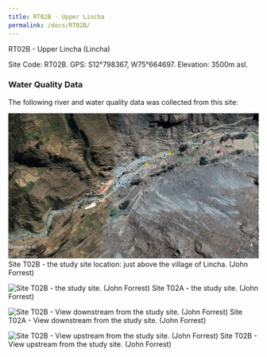```yaml
---
title: RT02B - Upper Lincha
permalink: /docs/RT02B/
---
```

RT02B - Upper Lincha (Lincha)

Site Code: RT02B.  GPS: S12°798367, W75°664697. Elevation:
3500m asl.

### Water Quality Data

The following river and water quality data was collected from this site:





![Site T02B - the study site location. (John Forrest)](/assets/SiteDescriptions/T2/T2b.jpg)
Site T02B - the study site location: just above the village of Lincha. (John Forrest)


![Site T02B - the study site. (John Forrest)](/assets/SiteDescriptions/T2/T2Bstudysite.JPG)
Site T02A - the study site. (John Forrest)


![Site T02B - View downstream from the study site. (John Forrest)](/assets/SiteDescriptions/T2/T2BViewdownstream.JPG)
Site T02A - View downstream from the study site. (John Forrest)


![Site T02B - View upstream from the study site. (John Forrest)](/assets/SiteDescriptions/T2/T2BViewupstream.JPG)
Site T02B - View upstream from the study site. (John Forrest)
